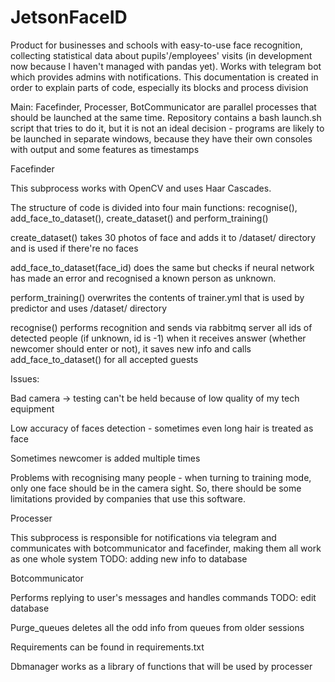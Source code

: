 # JetsonFaceID
Product for businesses and schools with easy-to-use face recognition, collecting statistical data about pupils'/employees' visits (in development now because I haven't managed with pandas yet). Works with telegram bot which provides admins with notifications.
This documentation is created in order to explain parts of code, especially its blocks and process division

Main: 
Facefinder, Processer, BotCommunicator are parallel processes that should be launched at the same time. Repository contains a bash launch.sh script that tries to do it, but it is not an ideal decision - programs are likely to be launched in separate windows, because they have their own consoles with output and some features as timestamps


Facefinder


This subprocess works with OpenCV and uses Haar Cascades. 

The structure of code is divided into four main functions: recognise(), add_face_to_dataset(), create_dataset() and perform_training()

create_dataset() takes 30 photos of face and adds it to /dataset/ directory and is used if there're no faces

add_face_to_dataset(face_id) does the same but checks if neural network has made an error and recognised a known person as unknown.

perform_training() overwrites the contents of trainer.yml that is used by predictor and uses /dataset/ directory

recognise() performs recognition and sends via rabbitmq server all ids of detected people (if unknown, id is -1)
when it receives answer (whether newcomer should enter or not), it saves new info and calls add_face_to_dataset() for all accepted guests

Issues:

Bad camera -> testing can't be held because of low quality of my tech equipment

Low accuracy of faces detection - sometimes even long hair is treated as face

Sometimes newcomer is added multiple times

Problems with recognising many people - when turning to training mode, only one face should be in the camera sight. So, there should be some limitations provided by companies that use this software.

Processer

This subprocess is responsible for notifications via telegram and communicates with botcommunicator and facefinder, making them all work as one whole system
TODO: adding new info to database

Botcommunicator

Performs replying to user's messages and handles commands
TODO: edit database

Purge_queues deletes all the odd info from queues from older sessions

Requirements can be found in requirements.txt

Dbmanager works as a library of functions that will be used by processer
